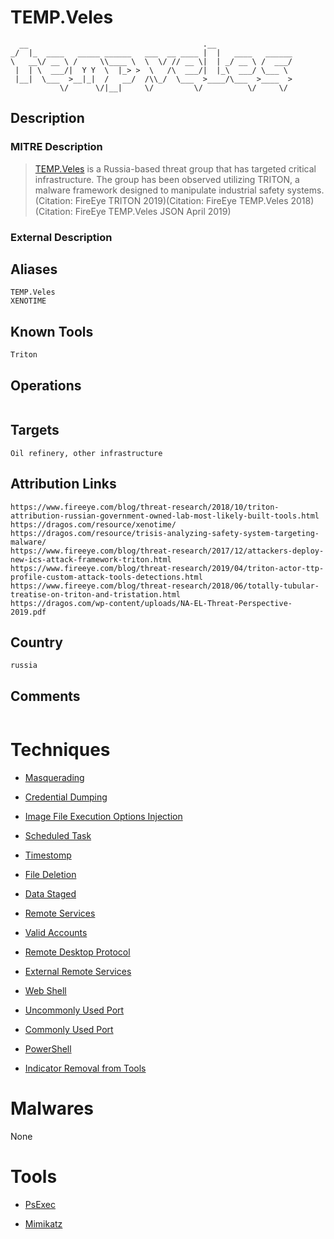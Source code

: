 
# TEMP.Veles

```
  __                                       .__                 
_/  |_  ____   _____ ______   ___  __ ____ |  |   ____   ______
\   __\/ __ \ /     \\____ \  \  \/ // __ \|  | _/ __ \ /  ___/
 |  | \  ___/|  Y Y  \  |_> >  \   /\  ___/|  |_\  ___/ \___ \ 
 |__|  \___  >__|_|  /   __/  /\\_/  \___  >____/\___  >____  >
           \/      \/|__|     \/         \/          \/     \/ 

```

## Description

### MITRE Description

> [TEMP.Veles](https://attack.mitre.org/groups/G0088) is a Russia-based threat group that has targeted critical infrastructure. The group has been observed utilizing TRITON, a malware framework designed to manipulate industrial safety systems.(Citation: FireEye TRITON 2019)(Citation: FireEye TEMP.Veles 2018)(Citation: FireEye TEMP.Veles JSON April 2019)

### External Description

> 

## Aliases

```
TEMP.Veles
XENOTIME
```

## Known Tools

```
Triton
```

## Operations

```

```

## Targets

```
Oil refinery, other infrastructure
```

## Attribution Links

```
https://www.fireeye.com/blog/threat-research/2018/10/triton-attribution-russian-government-owned-lab-most-likely-built-tools.html
https://dragos.com/resource/xenotime/
https://dragos.com/resource/trisis-analyzing-safety-system-targeting-malware/
https://www.fireeye.com/blog/threat-research/2017/12/attackers-deploy-new-ics-attack-framework-triton.html
https://www.fireeye.com/blog/threat-research/2019/04/triton-actor-ttp-profile-custom-attack-tools-detections.html
https://www.fireeye.com/blog/threat-research/2018/06/totally-tubular-treatise-on-triton-and-tristation.html
https://dragos.com/wp-content/uploads/NA-EL-Threat-Perspective-2019.pdf
```

## Country

```
russia
```

## Comments

```

```

# Techniques


* [Masquerading](../techniques/Masquerading.md)

* [Credential Dumping](../techniques/Credential-Dumping.md)
    
* [Image File Execution Options Injection](../techniques/Image-File-Execution-Options-Injection.md)
    
* [Scheduled Task](../techniques/Scheduled-Task.md)
    
* [Timestomp](../techniques/Timestomp.md)
    
* [File Deletion](../techniques/File-Deletion.md)
    
* [Data Staged](../techniques/Data-Staged.md)
    
* [Remote Services](../techniques/Remote-Services.md)
    
* [Valid Accounts](../techniques/Valid-Accounts.md)
    
* [Remote Desktop Protocol](../techniques/Remote-Desktop-Protocol.md)
    
* [External Remote Services](../techniques/External-Remote-Services.md)
    
* [Web Shell](../techniques/Web-Shell.md)
    
* [Uncommonly Used Port](../techniques/Uncommonly-Used-Port.md)
    
* [Commonly Used Port](../techniques/Commonly-Used-Port.md)
    
* [PowerShell](../techniques/PowerShell.md)
    
* [Indicator Removal from Tools](../techniques/Indicator-Removal-from-Tools.md)
    

# Malwares

None

# Tools


* [PsExec](../tools/PsExec.md)

* [Mimikatz](../tools/Mimikatz.md)
    

